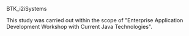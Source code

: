 BTK_i2iSystems

This study was carried out within the scope of "Enterprise Application Development Workshop with Current Java Technologies".
